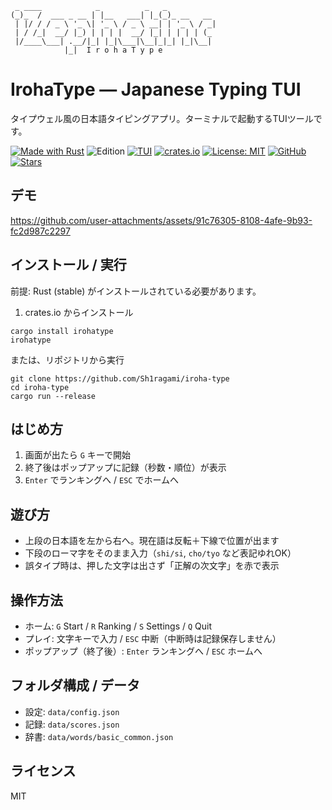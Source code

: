 ```
 _ ____            _          _   _           
(_)_  /  ___ _ __ | |__   ___| |_(_)_ __   __ 
 | |/ / / _ \ '_ \| '_ \ / _ \ __| | '_ \ / _|
 | / /_|  __/ |_) | | | |  __/ |_| | | | | (_ 
 |/____\___| .__/|_| |_|\___|\__|_|_| |_|\__|
            |_|  I r o h a T y p e
```

IrohaType — Japanese Typing TUI
================================

タイプウェル風の日本語タイピングアプリ。ターミナルで起動するTUIツールです。

[![Made with Rust](https://img.shields.io/badge/Made%20with-Rust-b7410e.svg?logo=rust&logoColor=white)](https://www.rust-lang.org/)
![Edition](https://img.shields.io/badge/Rust_edition-2021-informational)
[![TUI](https://img.shields.io/badge/TUI-ratatui%200.27-00b4d8)](https://github.com/ratatui-org/ratatui)
[![crates.io](https://img.shields.io/crates/v/irohatype.svg)](https://crates.io/crates/irohatype)
[![License: MIT](https://img.shields.io/badge/License-MIT-green.svg)](LICENSE)
[![GitHub](https://img.shields.io/badge/github-Sh1ragami%2Firoha--type-181717?logo=github)](https://github.com/Sh1ragami/iroha-type)
[![Stars](https://img.shields.io/github/stars/Sh1ragami/iroha-type?style=social)](https://github.com/Sh1ragami/iroha-type)

デモ
----

https://github.com/user-attachments/assets/91c76305-8108-4afe-9b93-fc2d987c2297

インストール / 実行
------------------
前提: Rust (stable) がインストールされている必要があります。

1) crates.io からインストール
```
cargo install irohatype
irohatype
```

または、リポジトリから実行
```
git clone https://github.com/Sh1ragami/iroha-type
cd iroha-type
cargo run --release
```

はじめ方
--------
1) 画面が出たら `G` キーで開始
2) 終了後はポップアップに記録（秒数・順位）が表示
3) `Enter` でランキングへ / `ESC` でホームへ

遊び方
-------
- 上段の日本語を左から右へ。現在語は反転＋下線で位置が出ます
- 下段のローマ字をそのまま入力（`shi/si`, `cho/tyo` など表記ゆれOK）
- 誤タイプ時は、押した文字は出さず「正解の次文字」を赤で表示

操作方法
--------
- ホーム: `G` Start / `R` Ranking / `S` Settings / `Q` Quit
- プレイ: 文字キーで入力 / `ESC` 中断（中断時は記録保存しません）
- ポップアップ（終了後）: `Enter` ランキングへ / `ESC` ホームへ

フォルダ構成 / データ
------------------
- 設定: `data/config.json`
- 記録: `data/scores.json`
- 辞書: `data/words/basic_common.json`

ライセンス
--------
MIT
